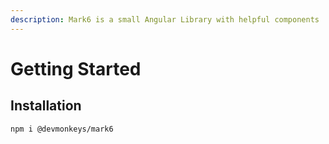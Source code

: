```yaml
---
description: Mark6 is a small Angular Library with helpful components
---
```


# Getting Started

## Installation

```
npm i @devmonkeys/mark6
```



